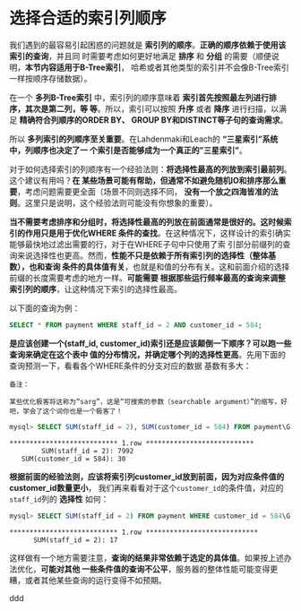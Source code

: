 选择合适的索引列顺序
================================================================================
我们遇到的最容易引起困惑的问题就是 **索引列的顺序**。**正确的顺序依赖于使用该索引的查询**，并且同
时需要考虑如何更好地满足 **排序** 和 **分组** 的需要（顺便说明，**本节内容适用于B-Tree索引**，
哈希或者其他类型的索引并不会像B-Tree索引一样按顺序存储数据）。

在一个 **多列B-Tree索引** 中，索引列的顺序意味着 **索引首先按照最左列进行排序，其次是第二列，等
等**。所以，索引可以按照 **升序** 或者 **降序** 进行扫描，以满足 **精确符合列顺序的ORDER BY、
GROUP BY和DISTINCT等子句的查询需求**。

所以 **多列索引的列顺序至关重要**。在Lahdenmaki和Leach的 **“三星索引”系统中，列顺序也决定了一
个索引是否能够成为一个真正的”三星索引”**。

对于如何选择索引的列顺序有一个经验法则：**将选择性最高的列放到索引最前列**。这个建议有用吗？**在
某些场景可能有帮助，但通常不如避免随机IO和排序那么重要**，考虑问题需要更全面（场景不同则选择不同，
**没有一个放之四海皆准的法则**。这里只是说明，这个经验法则可能没有你想象的重要）。

**当不需要考虑排序和分组时，将选择性最高的列放在前面通常是很好的。这时候索引的作用只是用于优化WHERE
条件的查找**。在这种情况下，这样设计的索引确实能够最快地过滤出需要的行，对于在WHERE子句中只使用了索
引部分前缀列的查询来说选择性也更高。然而，**性能不只是依赖于所有索引列的选择性（整体基数），也和查询
条件的具体值有关**，也就是和值的分布有关。这和前面介绍的选择前缀的长度需要考虑的地方一样。**可能需要
根据那些运行频率最高的查询来调整索引列的顺序**，让这种情况下索引的选择性最高。

以下面的查询为例：
```sql
SELECT * FROM payment WHERE staff_id = 2 AND customer_id = 584;
```
**是应该创建一个(staff_id, customer_id)索引还是应该颠倒一下顺序？可以跑一些查询来确定在这个表中
值的分布情况，并确定哪个列的选择性更高**。先用下面的查询预测一下，看看各个WHERE条件的分支对应的数据
基数有多大：
```
备注：

某些优化极客将这称为“sarg”，这是“可搜索的参数（searchable argument）”的缩写，好吧，学会了这个词你也是一个极客了！
```
```sql
mysql> SELECT SUM(staff_id = 2), SUM(customer_id = 584) FROM payment\G
```
```
*************************** 1.row ***************************
        SUM(staff_id = 2): 7992
   SUM(customer_id = 584): 30
```
**根据前面的经验法则，应该将索引列customer_id放到前面，因为对应条件值的customer_id数量更小**，
我们再来看看对于这个`customer_id`的条件值，对应的`staff_id`列的 **选择性** 如何：
```sql
mysql> SELECT SUM(staff_id = 2) FROM payment WHERE customer_id = 584\G
```
```
*************************** 1.row ****************************
      SUM(staff_id = 2): 17
```
这样做有一个地方需要注意，**查询的结果非常依赖于选定的具体值**。如果按上述办法优化，**可能对其他
一些条件值的查询不公平**，服务器的整体性能可能变得更糟，或者其他某些查询的运行变得不如预期。








































ddd
